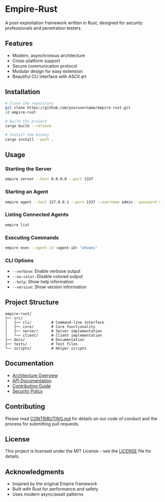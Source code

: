 # Empire-Rust

A post-exploitation framework written in Rust, designed for security professionals and penetration testers.

## Features

- Modern, asynchronous architecture
- Cross-platform support
- Secure communication protocol
- Modular design for easy extension
- Beautiful CLI interface with ASCII art

## Installation

```bash
# Clone the repository
git clone https://github.com/yourusername/empire-rust.git
cd empire-rust

# Build the project
cargo build --release

# Install the binary
cargo install --path .
```

## Usage

### Starting the Server

```bash
empire server --host 0.0.0.0 --port 1337
```

### Starting an Agent

```bash
empire agent --host 127.0.0.1 --port 1337 --username admin --password secret
```

### Listing Connected Agents

```bash
empire list
```

### Executing Commands

```bash
empire exec --agent-id <agent-id> "whoami"
```

### CLI Options

- `--verbose`: Enable verbose output
- `--no-color`: Disable colored output
- `--help`: Show help information
- `--version`: Show version information

## Project Structure

```
empire-rust/
├── src/
│   ├── cli/         # Command-line interface
│   ├── core/        # Core functionality
│   ├── server/      # Server implementation
│   └── client/      # Client implementation
├── docs/            # Documentation
├── tests/           # Test files
└── scripts/         # Helper scripts
```

## Documentation

- [Architecture Overview](docs/architecture/overview.md)
- [API Documentation](docs/api/README.md)
- [Contributing Guide](CONTRIBUTING.md)
- [Security Policy](SECURITY.md)

## Contributing

Please read [CONTRIBUTING.md](CONTRIBUTING.md) for details on our code of conduct and the process for submitting pull requests.

## License

This project is licensed under the MIT License - see the [LICENSE](LICENSE) file for details.

## Acknowledgments

- Inspired by the original Empire framework
- Built with Rust for performance and safety
- Uses modern async/await patterns 